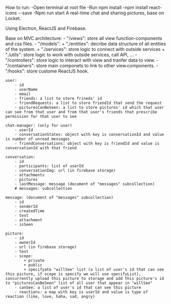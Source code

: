 How to run:
-Open terminal at root file
-Run npm install 
-npm install react-icons --save
-Npm run start
A real-time chat and sharing pictures, base on Locket.

Using Electron, ReactJS and Firebase.

Base on MVC architecture:
    - "/views": store all view function-components and css files.
    - "/models":
        + "./entities": decribe data structure of all entities of the system.
        + "./services": store logic to connect with outside services
        + "./utils": store logic to work with outside services, call API, ...
    - "/controllers": store logic to interact with view and tranfer data to view.
    - "/containers": store main componets to link to other view.components.
    - "/hooks": store custome ReactJS hook.


    user:
        - id
        - userName
        - email
        - friends: a list to store frineds' id
        - friendRequests: a list to store friendId that send the request
        - picturesCanBeSeen: a list to store pictures' id which that user can see from that user and from that user's friends that prescribe permission for that user to see

    chat-manager: (only for user)
        - userId
        - conversationStates: object with key is conversationId and value is number of unread messages
        - friendConversations: object with key is friendId and value is conversationId with that friend

    conversation:
        - id
        - participants: list of userId
        - conversationImg: url (in firebase storage)
        - attachments
        - pictures
        - lastMessage: message (document of "messages" subcollection)
        # messages: subcollection

    message: (document of "messages" subcollection)
        - id
        - senderId
        - createdTime
        - text
        - attachment
        - isSeen

    picture:
        - id
        - ownerId
        - url (in firebase storage)
        - text
        - scope:
            + private
            + public
            + specifyate "willSee" list (a list of user's id that can see this picture, if scope is specify we will use specifyList), concurrently upload this picture to storage and add this picture's id to "picturesCanBeSeen" list of all user that appear in "willSee"
        - canSee: a list of user's id that can see this picture
        - reactions: a map with key is userId and value is type of reaction (like, love, haha, sad, angry)
